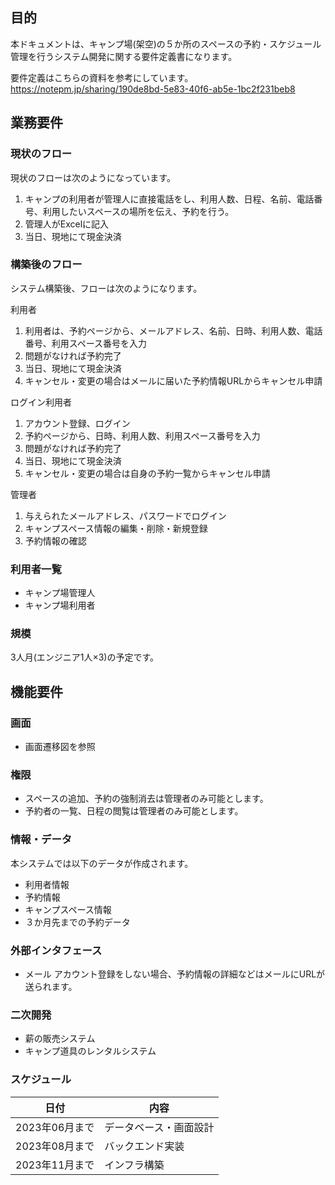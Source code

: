 ## 目的

本ドキュメントは、キャンプ場(架空)の５か所のスペースの予約・スケジュール管理を行うシステム開発に関する要件定義書になります。

要件定義はこちらの資料を参考にしています。  
https://notepm.jp/sharing/190de8bd-5e83-40f6-ab5e-1bc2f231beb8


## 業務要件

### 現状のフロー

現状のフローは次のようになっています。

1. キャンプの利用者が管理人に直接電話をし、利用人数、日程、名前、電話番号、利用したいスペースの場所を伝え、予約を行う。
1. 管理人がExcelに記入
1. 当日、現地にて現金決済

### 構築後のフロー

システム構築後、フローは次のようになります。

利用者
1. 利用者は、予約ページから、メールアドレス、名前、日時、利用人数、電話番号、利用スペース番号を入力
1. 問題がなければ予約完了
1. 当日、現地にて現金決済
1. キャンセル・変更の場合はメールに届いた予約情報URLからキャンセル申請

ログイン利用者
1. アカウント登録、ログイン
1. 予約ページから、日時、利用人数、利用スペース番号を入力
1. 問題がなければ予約完了
1. 当日、現地にて現金決済
1. キャンセル・変更の場合は自身の予約一覧からキャンセル申請

管理者
1. 与えられたメールアドレス、パスワードでログイン
1. キャンプスペース情報の編集・削除・新規登録
1. 予約情報の確認

### 利用者一覧

- キャンプ場管理人
- キャンプ場利用者

### 規模

3人月(エンジニア1人×3)の予定です。

## 機能要件

### 画面


- 画面遷移図を参照


### 権限

- スペースの追加、予約の強制消去は管理者のみ可能とします。
- 予約者の一覧、日程の閲覧は管理者のみ可能とします。
  

### 情報・データ

本システムでは以下のデータが作成されます。

- 利用者情報
- 予約情報
- キャンプスペース情報
- ３か月先までの予約データ

### 外部インタフェース

- メール
アカウント登録をしない場合、予約情報の詳細などはメールにURLが送られます。

### 二次開発
- 薪の販売システム
- キャンプ道具のレンタルシステム

### スケジュール

| 日付 | 内容 |
|--------|--------|
| 2023年06月まで | データベース・画面設計 |
| 2023年08月まで | バックエンド実装 |
| 2023年11月まで | インフラ構築 |

